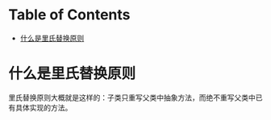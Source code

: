 # Table of Contents

* [什么是里氏替换原则](#什么是里氏替换原则)




# 什么是里氏替换原则

里氏替换原则大概就是这样的：子类只重写父类中抽象方法，而绝不重写父类中已有具体实现的方法。
